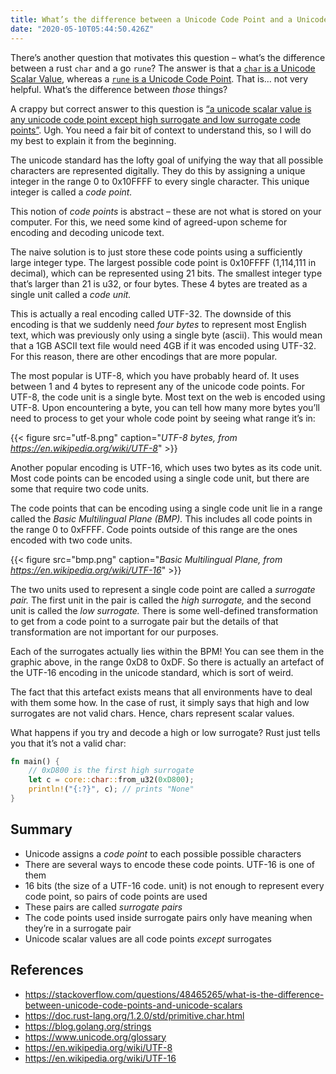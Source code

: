 ```yaml
---
title: What’s the difference between a Unicode Code Point and a Unicode Scalar Value?
date: "2020-05-10T05:44:50.426Z"
---
```


There’s another question that motivates this question – what’s the difference between a rust `char` and a go `rune`? The answer is that a [`char` is a Unicode Scalar Value](https://doc.rust-lang.org/std/primitive.str.html#method.chars), whereas a [`rune` is a Unicode Code Point](https://blog.golang.org/strings#TOC_5.). That is… not very helpful. What’s the difference between *those* things?

A crappy but correct answer to this question is [“a unicode scalar value is any unicode code point except high surrogate and low surrogate code points”](https://www.unicode.org/glossary/#unicode_scalar_value). Ugh. You need a fair bit of context to understand this, so I will do my best to explain it from the beginning.

The unicode standard has the lofty goal of unifying the way that all possible characters are represented digitally. They do this by assigning a unique integer in the range 0 to 0x10FFFF to every single character. This unique integer is called a *code point.*

This notion of *code points* is abstract – these are not what is stored on your computer. For this, we need some kind of agreed-upon scheme for encoding and decoding unicode text.

The naive solution is to just store these code points using a sufficiently large integer type. The largest possible code point is 0x10FFFF (1,114,111 in decimal), which can be represented using 21 bits. The smallest integer type that’s larger than 21 is u32, or four bytes. These 4 bytes are treated as a single unit called a *code unit.*

This is actually a real encoding called UTF-32. The downside of this encoding is that we suddenly need *four bytes* to represent most English text, which was previously only using a single byte (ascii). This would mean that a 1GB ASCII text file would need 4GB if it was encoded using UTF-32. For this reason, there are other encodings that are more popular.

The most popular is UTF-8, which you have probably heard of. It uses between 1 and 4 bytes to represent any of the unicode code points. For UTF-8, the code unit is a single byte. Most text on the web is encoded using UTF-8. Upon encountering a byte, you can tell how many more bytes you’ll need to process to get your whole code point by seeing what range it’s in:

{{< figure src="utf-8.png" caption="*UTF-8 bytes, from https://en.wikipedia.org/wiki/UTF-8*" >}}

Another popular encoding is UTF-16, which uses two bytes as its code unit. Most code points can be encoded using a single code unit, but there are some that require two code units.

The code points that can be encoding using a single code unit lie in a range called the *Basic Multilingual Plane (BMP).* This includes all code points in the range 0 to 0xFFFF. Code points outside of this range are the ones encoded with two code units.

{{< figure src="bmp.png" caption="*Basic Multilingual Plane, from https://en.wikipedia.org/wiki/UTF-16*" >}}

The two units used to represent a single code point are called a *surrogate pair.* The first unit in the pair is called the *high surrogate,* and the second unit is called the *low surrogate.* There is some well-defined transformation to get from a code point to a surrogate pair but the details of that transformation are not important for our purposes.

Each of the surrogates actually lies within the BPM! You can see them in the graphic above, in the range 0xD8 to 0xDF. So there is actually an artefact of the UTF-16 encoding in the unicode standard, which is sort of weird.

The fact that this artefact exists means that all environments have to deal with them some how. In the case of rust, it simply says that high and low surrogates are not valid chars. Hence, chars represent scalar values.

What happens if you try and decode a high or low surrogate? Rust just tells you that it’s not a valid char:

```rust
fn main() {
    // 0xD800 is the first high surrogate
    let c = core::char::from_u32(0xD800);
    println!("{:?}", c); // prints "None"
}
```

## Summary
- Unicode assigns a *code point* to each possible possible characters
- There are several ways to encode these code points. UTF-16 is one of them
- 16 bits (the size of a UTF-16 code. unit) is not enough to represent every code point, so pairs of code points are used
- These pairs are called *surrogate pairs*
- The code points used inside surrogate pairs only have meaning when they’re in a surrogate pair
- Unicode scalar values are all code points *except* surrogates

## References
- https://stackoverflow.com/questions/48465265/what-is-the-difference-between-unicode-code-points-and-unicode-scalars
- https://doc.rust-lang.org/1.2.0/std/primitive.char.html
- https://blog.golang.org/strings
- https://www.unicode.org/glossary
- https://en.wikipedia.org/wiki/UTF-8
- https://en.wikipedia.org/wiki/UTF-16
